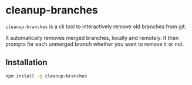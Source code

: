 # cleanup-branches

`cleanup-branches` is a cli tool to interactively remove old branches from git.

It automatically removes merged branches, locally and remotely. It then prompts for each unmerged branch whether you want to remove it or not.

## Installation

```bash
npm install -g cleanup-branches
```
